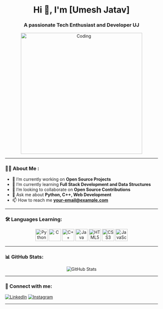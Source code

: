 <h1 align="center">Hi 👋, I'm [Umesh Jatav]</h1>
<h3 align="center">A passionate Tech Enthusiast and Developer UJ</h3>

<div align="center">
  <img src="https://link-to-your-image.png" alt="Coding" width="400"/>
</div>

---

### 👨‍💻 About Me :
- 🔭 I’m currently working on **Open Source Projects**
- 🌱 I’m currently learning **Full Stack Development and Data Structures**
- 👯 I’m looking to collaborate on **Open Source Contributions**
- 💬 Ask me about **Python, C++, Web Development**
- 📫 How to reach me **your-email@example.com**

---

### 🛠️ Languages Learning:

<div align="center">
  <img src="https://cdn.jsdelivr.net/gh/devicons/devicon/icons/python/python-original.svg" alt="Python" width="40" height="40"/>
  <img src="https://cdn.jsdelivr.net/gh/devicons/devicon/icons/c/c-original.svg" alt="C" width="40" height="40"/>
  <img src="https://cdn.jsdelivr.net/gh/devicons/devicon/icons/cplusplus/cplusplus-original.svg" alt="C++" width="40" height="40"/>
  <img src="https://cdn.jsdelivr.net/gh/devicons/devicon/icons/java/java-original.svg" alt="Java" width="40" height="40"/>
  <img src="https://cdn.jsdelivr.net/gh/devicons/devicon/icons/html5/html5-original.svg" alt="HTML5" width="40" height="40"/>
  <img src="https://cdn.jsdelivr.net/gh/devicons/devicon/icons/css3/css3-original.svg" alt="CSS3" width="40" height="40"/>
  <img src="https://cdn.jsdelivr.net/gh/devicons/devicon/icons/javascript/javascript-original.svg" alt="JavaScript" width="40" height="40"/>
</div>

---

### 📊 GitHub Stats:

<div align="center">
  <img src="https://github-readme-stats.vercel.app/api?username=YourUsername&show_icons=true&theme=radical" alt="GitHub Stats" />
</div>

---

### 🚀 Connect with me:

[![LinkedIn](https://img.shields.io/badge/LinkedIn-blue?style=for-the-badge&logo=linkedin)](https://linkedin.com/in/your-linkedin-id)
[![Instagram](https://img.shields.io/badge/Instagram-pink?style=for-the-badge&logo=instagram)](https://instagram.com/your-instagram-id)

---
